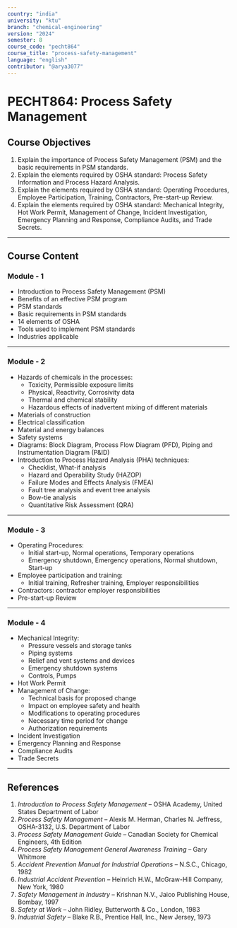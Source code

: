 ```yaml
---
country: "india"
university: "ktu"
branch: "chemical-engineering"
version: "2024"
semester: 8
course_code: "pecht864"
course_title: "process-safety-management"
language: "english"
contributor: "@arya3077"
---
```


# PECHT864: Process Safety Management

## Course Objectives
1. Explain the importance of Process Safety Management (PSM) and the basic requirements in PSM standards.
2. Explain the elements required by OSHA standard: Process Safety Information and Process Hazard Analysis.
3. Explain the elements required by OSHA standard: Operating Procedures, Employee Participation, Training, Contractors, Pre-start-up Review.
4. Explain the elements required by OSHA standard: Mechanical Integrity, Hot Work Permit, Management of Change, Incident Investigation, Emergency Planning and Response, Compliance Audits, and Trade Secrets.
---
## Course Content

### Module - 1
* Introduction to Process Safety Management (PSM)
* Benefits of an effective PSM program
* PSM standards
* Basic requirements in PSM standards
* 14 elements of OSHA
* Tools used to implement PSM standards
* Industries applicable  
---

### Module - 2
* Hazards of chemicals in the processes:
  - Toxicity, Permissible exposure limits
  - Physical, Reactivity, Corrosivity data
  - Thermal and chemical stability
  - Hazardous effects of inadvertent mixing of different materials
* Materials of construction
* Electrical classification
* Material and energy balances
* Safety systems
* Diagrams: Block Diagram, Process Flow Diagram (PFD), Piping and Instrumentation Diagram (P&ID)
* Introduction to Process Hazard Analysis (PHA) techniques:
  - Checklist, What-if analysis
  - Hazard and Operability Study (HAZOP)
  - Failure Modes and Effects Analysis (FMEA)
  - Fault tree analysis and event tree analysis
  - Bow-tie analysis
  - Quantitative Risk Assessment (QRA)  
---

### Module - 3
* Operating Procedures:
  - Initial start-up, Normal operations, Temporary operations
  - Emergency shutdown, Emergency operations, Normal shutdown, Start-up
* Employee participation and training:
  - Initial training, Refresher training, Employer responsibilities
* Contractors: contractor employer responsibilities
* Pre-start-up Review  
---

### Module - 4
* Mechanical Integrity:
  - Pressure vessels and storage tanks
  - Piping systems
  - Relief and vent systems and devices
  - Emergency shutdown systems
  - Controls, Pumps
* Hot Work Permit
* Management of Change:
  - Technical basis for proposed change
  - Impact on employee safety and health
  - Modifications to operating procedures
  - Necessary time period for change
  - Authorization requirements
* Incident Investigation
* Emergency Planning and Response
* Compliance Audits
* Trade Secrets  
---

## References
1. *Introduction to Process Safety Management* – OSHA Academy, United States Department of Labor
2. *Process Safety Management* – Alexis M. Herman, Charles N. Jeffress, OSHA-3132, U.S. Department of Labor
3. *Process Safety Management Guide* – Canadian Society for Chemical Engineers, 4th Edition
4. *Process Safety Management General Awareness Training* – Gary Whitmore
5. *Accident Prevention Manual for Industrial Operations* – N.S.C., Chicago, 1982
6. *Industrial Accident Prevention* – Heinrich H.W., McGraw-Hill Company, New York, 1980
7. *Safety Management in Industry* – Krishnan N.V., Jaico Publishing House, Bombay, 1997
8. *Safety at Work* – John Ridley, Butterworth & Co., London, 1983
9. *Industrial Safety* – Blake R.B., Prentice Hall, Inc., New Jersey, 1973
